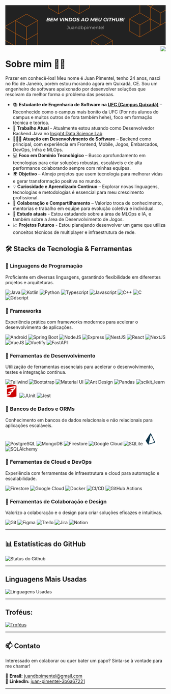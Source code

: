 <img src="./icons/profilecape.png">

<img align="right" src="https://visitor-badge.laobi.icu/badge?page_id=Juandbpimentel.Juandbpimentel&left_color=orange&right_color=black"  />


# Sobre mim 👋🏻

Prazer em conhecê-los! Meu nome é Juan Pimentel, tenho 24 anos, nasci no Rio de Janeiro, porém estou morando agora em Quixadá, CE. Sou um engenheiro de software apaixonado por desenvolver soluções que resolvam da melhor forma o problema das pessoas.

- 📚 **Estudante de Engenharia de Software na [UFC (Campus Quixadá)](https://www.quixada.ufc.br)** – Reconhecido como o campus mais bonito da UFC (Por nós alunos do campus e muitos outros de fora também hehe), foco em formação técnica e teórica.
- 💼 **Trabalho Atual** - Atualmente estou atuando como Desenvolvedor Backend Java no [Insight Data Science Lab](https://www.insightlab.ufc.br/)
- 👨🏻‍💻 **Atuação em Desenvolvimento de Software** – Backend como principal, com experiência em Frontend, Mobile, Jogos, Embarcados, DevOps, Infra e MLOps.  
- 💻 **Foco em Domínio Tecnológico** – Busco aprofundamento em tecnologias para criar soluções robustas, escaláveis e de alta performance colaborando sempre com minhas equipes.
- 🌍 **Objetivo** – Almejo projetos que usem tecnologia para melhorar vidas e gerar transformação positiva no mundo.
- 💡 **Curiosidade e Aprendizado Contínuo** – Explorar novas linguagens, tecnologias e metodologias é essencial para meu crescimento profissional.
- 🤝 **Colaboração e Compartilhamento** – Valorizo troca de conhecimento, mentorias e trabalho em equipe para evolução coletiva e individual.
- 🌱 **Estudo atuais** - Estou estudando sobre a área de MLOps e IA, e também sobre a área de Desenvolvimento de Jogos.
- 📈 **Projetos Futuros** - Estou planejando desenvolver um game que utiliza conceitos técnicos de multiplayer e infraestrutura de rede.

## 🛠️ Stacks de Tecnologia & Ferramentas  

### 🚀 Linguagens de Programação  
Proficiente em diversas linguagens, garantindo flexibilidade em diferentes projetos e arquiteturas.  
<p>
    <img alt="Java" height="40" src="https://cdn.jsdelivr.net/gh/devicons/devicon@latest/icons/java/java-plain.svg" />
    <img alt="Kotlin" height="40" src="https://raw.githubusercontent.com/marwin1991/profile-technology-icons/refs/heads/main/icons/kotlin.png" />
    <img alt="Python" height="40" src="https://raw.githubusercontent.com/marwin1991/profile-technology-icons/refs/heads/main/icons/python.png" />
    <img alt="Typescript" height="40" src="https://cdn.jsdelivr.net/gh/devicons/devicon/icons/typescript/typescript-original.svg" />
    <img alt="Javascript" height="40" src="https://cdn.jsdelivr.net/gh/devicons/devicon/icons/javascript/javascript-original.svg" />
    <img alt="C++" height="40" src="https://cdn.jsdelivr.net/gh/devicons/devicon/icons/cplusplus/cplusplus-original.svg" />
    <img alt="C" height="40" src="https://cdn.jsdelivr.net/gh/devicons/devicon/icons/c/c-original.svg" />
    <img alt="Gdscript" height="40" src="https://raw.githubusercontent.com/marwin1991/profile-technology-icons/refs/heads/main/icons/godot.png" />
</p>

### 🚀 Frameworks
Experiência prática com frameworks modernos para acelerar o desenvolvimento de aplicações.  
<p>
    <img alt="Android" height="40" src="https://raw.githubusercontent.com/marwin1991/profile-technology-icons/refs/heads/main/icons/android.png" />
    <img alt="Spring Boot" height="40" src="https://raw.githubusercontent.com/marwin1991/profile-technology-icons/refs/heads/main/icons/spring_boot.png" />
    <img alt="NodeJS" height="40" src="https://cdn.jsdelivr.net/gh/devicons/devicon/icons/nodejs/nodejs-original.svg" />
    <img alt="Express" height="40" src="https://raw.githubusercontent.com/marwin1991/profile-technology-icons/refs/heads/main/icons/express.png" />
    <img alt="NestJS" height="40" src="https://cdn.jsdelivr.net/gh/devicons/devicon@latest/icons/nestjs/nestjs-original.svg" />
    <img alt="React" height="40" src="https://cdn.jsdelivr.net/gh/devicons/devicon/icons/react/react-original.svg" />
    <img alt="NextJS" height="40" src="https://cdn.jsdelivr.net/gh/devicons/devicon@latest/icons/nextjs/nextjs-original.svg" />
    <img alt="VueJS" height="40" src="https://cdn.jsdelivr.net/gh/devicons/devicon/icons/vuejs/vuejs-original.svg" />
    <img alt="Vuetify" height="40" src="https://raw.githubusercontent.com/marwin1991/profile-technology-icons/refs/heads/main/icons/vuetify_js.png" />
    <img alt="FastAPI" height="40" src="https://cdn.jsdelivr.net/gh/devicons/devicon@latest/icons/fastapi/fastapi-original.svg" />
</p>

### 🚀 Ferramentas de Desenvolvimento  
Utilização de ferramentas essenciais para acelerar o desenvolvimento, testes e integração contínua.  
<p>
    <img alt="Tailwind" height="40" src="https://cdn.jsdelivr.net/gh/devicons/devicon@latest/icons/tailwindcss/tailwindcss-original.svg" />
    <img alt="Bootstrap" height="40" src="https://raw.githubusercontent.com/marwin1991/profile-technology-icons/refs/heads/main/icons/bootstrap.png" />
    <img alt="Material UI" height="40" src="https://raw.githubusercontent.com/marwin1991/profile-technology-icons/refs/heads/main/icons/material_ui.png" />
    <img alt="Ant Design" height="40" src="https://raw.githubusercontent.com/marwin1991/profile-technology-icons/refs/heads/main/icons/ant_design.png" />
    <img alt ="Pandas" height="40" src="https://raw.githubusercontent.com/marwin1991/profile-technology-icons/refs/heads/main/icons/pandas.png" />
    <img src="https://upload.wikimedia.org/wikipedia/commons/0/05/Scikit_learn_logo_small.svg" alt="scikit_learn" width="40" height="40"/>
    <img alt="Flyway" height="40" src="https://raw.githubusercontent.com/marwin1991/profile-technology-icons/refs/heads/main/icons/flyway.png" />
    <img alt="JUnit" height="40" src="https://raw.githubusercontent.com/marwin1991/profile-technology-icons/refs/heads/main/icons/junit.png" />
    <img alt="Jest" height="40" src="https://cdn.jsdelivr.net/gh/devicons/devicon/icons/jest/jest-plain.svg" />
</p>

### 🚀 Bancos de Dados e ORMs
Conhecimento em bancos de dados relacionais e não relacionais para aplicações escaláveis.  
<p>
    <img alt="PostgreSQL" height="40" src="https://cdn.jsdelivr.net/gh/devicons/devicon/icons/postgresql/postgresql-original.svg" />
    <img alt="MongoDB" height="40" src="https://cdn.jsdelivr.net/gh/devicons/devicon/icons/mongodb/mongodb-original.svg" />
    <img alt="Firestore" height="40" src="https://raw.githubusercontent.com/marwin1991/profile-technology-icons/refs/heads/main/icons/firebase.png" />
    <img alt="Google Cloud" height="40" src="https://raw.githubusercontent.com/marwin1991/profile-technology-icons/refs/heads/main/icons/gcp.png" />
    <img alt="SQLite" height="40" src="https://raw.githubusercontent.com/marwin1991/profile-technology-icons/refs/heads/main/icons/sqlite.png" />
    <img alt="Prisma" height="40" src="./icons/prismaLogo.svg" />
    <img alt="SQLAlchemy" height="40" src="https://cdn.jsdelivr.net/gh/devicons/devicon@latest/icons/sqlalchemy/sqlalchemy-original-wordmark.svg" />
</p>

### 🚀 Ferramentas de Cloud e DevOps  
Experiência com ferramentas de infraestrutura e cloud para automação e escalabilidade.  
<p>
    <img alt="Firestore" height="40" src="https://raw.githubusercontent.com/marwin1991/profile-technology-icons/refs/heads/main/icons/firebase.png" />
    <img alt="Google Cloud" height="40" src="https://raw.githubusercontent.com/marwin1991/profile-technology-icons/refs/heads/main/icons/gcp.png" />
    <img alt="Docker" height="40" src="https://cdn.jsdelivr.net/gh/devicons/devicon@latest/icons/docker/docker-original.svg" />
    <img alt ="CI/CD" height="40" src="https://raw.githubusercontent.com/marwin1991/profile-technology-icons/refs/heads/main/icons/ci_cd.png" />
    <img alt="GitHub Actions" height="40" src="https://cdn.jsdelivr.net/gh/devicons/devicon@latest/icons/githubactions/githubactions-original.svg" />
</p>

### 🚀 Ferramentas de Colaboração e Design  
Valorizo a colaboração e o design para criar soluções eficazes e intuitivas.  
<p>
    <img alt="Git" height="40" src="https://cdn.jsdelivr.net/gh/devicons/devicon/icons/git/git-original.svg" />
    <img alt="Figma" height="40" src="https://cdn.jsdelivr.net/gh/devicons/devicon/icons/figma/figma-original.svg" />
    <img alt="Trello" height="40" src="https://cdn.jsdelivr.net/gh/devicons/devicon/icons/trello/trello-plain.svg" />
    <img alt="Jira" height="40" src="https://raw.githubusercontent.com/marwin1991/profile-technology-icons/refs/heads/main/icons/jira.png" />
    <img alt="Notion" height="40" src="https://cdn.jsdelivr.net/gh/devicons/devicon@latest/icons/notion/notion-original.svg" />
</p>

---

## 📊 Estatísticas do GitHub

![Status do Github](https://github-readme-stats.vercel.app/api?username=Juandbpimentel&show_icons=true&theme=gruvbox&include_all_commits=true&count_private=true)

---
## Linguagens Mais Usadas
![Linguagens Usadas](https://github-readme-stats.vercel.app/api/top-langs/?username=Juandbpimentel&layout=donut&theme=gruvbox&include_all_commits=true&count_private=true&langs_count=10&hide=HTML,CSS,Assembly,Makefile,Powershell)

---
## Troféus:
[![Troféus](https://github-profile-trophy.vercel.app/?username=Juandbpimentel&theme=gruvbox&margin-w=20&margin-h=20)](https://github.com/Juandbpimentel)

---

## 📫 Contato  
Interessado em colaborar ou quer bater um papo? Sinta-se à vontade para me chamar!

📩 **Email:** [juandbpimentel@gmail.com](mailto:juandbpimentel@gmail.com)  
💼 **LinkedIn:** [juan-pimentel-3b6a67221](https://www.linkedin.com/in/juan-pimentel-3b6a67221)  

---
